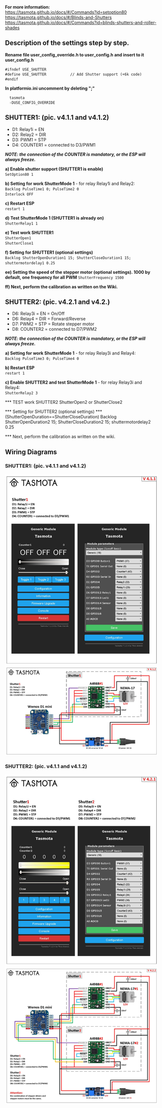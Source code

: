 
**For more information:**  
https://tasmota.github.io/docs/#/Commands?id=setoption80  
https://tasmota.github.io/docs/#/Blinds-and-Shutters  
https://tasmota.github.io/docs/#/Commands?id=blinds-shutters-and-roller-shades  

## Description of the settings step by step.  

**Rename file user_config_override.h to user_config.h and insert to it user_config.h**  
```
#ifndef USE_SHUTTER
#define USE_SHUTTER           // Add Shutter support (+6k code)
#endif
```

**In platformio.ini uncomment by deleting ";"**
```
  tasmota
  -DUSE_CONFIG_OVERRIDE
```

## SHUTTER1: (pic. v4.1.1 and v4.1.2)  
 - D1: Relay1i  = EN  
 - D2: Relay2   = DIR  
 - D3: PWM1     = STP  
 - D4: COUNTER1 = connected to D3/PWM1   

***NOTE: the connection of the COUNTER is mandatory, or the ESP will always freeze.***

**a) Enable shutter support (SHUTTER1 is enable)**  
 `SetOption80 1`  

**b) Setting for work ShutterMode 1** - for relay Relay1i and Relay2:  
  `Backlog PulseTime1 0; PulseTime2 0`  
  `Interlock OFF`  

**c) Restart ESP**  
  `restart 1`

**d) Test ShutterMode 1 (SHUTTER1 is already on)**  
  `ShutterRelay1 1`

**e) Test work SHUTTER1**  
  `ShutterOpen1`  
  `ShutterClose1`  

**f) Setting for SHUTTER1 (optional settings)**   
  `Backlog ShutterOpenDuration1 15; ShutterCloseDuration1 15; shuttermotordelay1 0.25`  

**ee) Setting the speed of the stepper motor (optional settings). 1000 by default, one frequency for all PWM**
  `ShutterFrequency 1500`  

**ff) Next, perform the calibration as written on the Wiki.**  


## SHUTTER2: (pic. v4.2.1 and v4.2.)  
 - D6: Relay3i  = EN   = On/Off
 - D6: Relay4   = DIR  = Forward/Reverse
 - D7: PWM2     = STP  = Rotate stepper motor
 - D8: COUNTER2 = connected to D7/PWM2   

***NOTE: the connection of the COUNTER is mandatory, or the ESP will always freeze.***

**a) Setting for work ShutterMode 1** - for relay Relay3i and Relay4:  
  `Backlog PulseTime3 0; PulseTime4 0`  

**b) Restart ESP**  
  `restart 1`  

**c) Enable SHUTTER2 and test ShutterMode 1** - for relay Relay3i and Relay4:  
  `ShutterRelay2 3`

*** TEST work SHUTTER2
ShutterOpen2 or ShutterClose2

*** Setting for SHUTTER2 (optional settings)
*** (ShutterOpenDuration==ShutterCloseDuration)
Backlog ShutterOpenDuration2 15; ShutterCloseDuration2 15; shuttermotordelay2 0.25

*** Next, perform the calibration as written on the wiki.

## Wiring Diagrams
### SHUTTER1: (pic. v4.1.1 and v4.1.2)
![411](https://github.com/TrDA-hab/blinds/blob/master/images/A4988%20v411.jpg ":size=200px")
![411](https://github.com/TrDA-hab/blinds/blob/master/images/A4988%20v412.jpg ":size=200px")

### SHUTTER2: (pic. v4.1.1 and v4.1.2)
![411](https://github.com/TrDA-hab/blinds/blob/master/images/A4988%20v421.jpg ":size=200px")
![411](https://github.com/TrDA-hab/blinds/blob/master/images/A4988%20v422.jpg ":size=200px")
